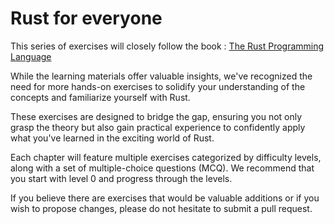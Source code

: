 # Rust for everyone

This series of exercises will closely follow the book : [The Rust Programming Language](https://doc.rust-lang.org/book/)

While the learning materials offer valuable insights, we've recognized the need for more hands-on exercises to solidify your understanding of the concepts and familiarize yourself with Rust. 

These exercises are designed to bridge the gap, ensuring you not only grasp the theory but also gain practical experience to confidently apply what you've learned in the exciting world of Rust.

Each chapter will feature multiple exercises categorized by difficulty levels, along with a set of multiple-choice questions (MCQ). We recommend that you start with level 0 and progress through the levels.

If you believe there are exercises that would be valuable additions or if you wish to propose changes, please do not hesitate to submit a pull request.
